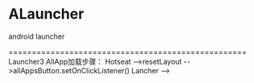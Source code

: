 ALauncher
=========

android launcher

===================================================
Launcher3 AllApp加载步骤：
	Hotseat -->resetLayout -->allAppsButton.setOnClickListener()
	Lancher -->
